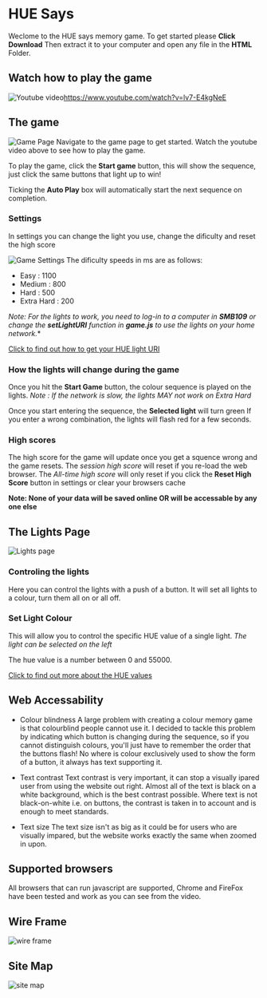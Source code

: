 # HUE Says

Weclome to the HUE says memory game. To get started please **Click Download**
Then extract it to your computer and open any file in the **HTML** Folder.

## Watch how to play the game
![Youtube video](https://img.youtube.com/vi/lv7-E4kgNeE/0.jpg)https://www.youtube.com/watch?v=lv7-E4kgNeE

## The game
![Game Page](https://i.imgur.com/6CwrY7z.png)
Navigate to the game page to get started. Watch the youtube video above to see how to play the game.

To play the game, click the **Start game** button, this will show the sequence, just click the same buttons that light up to win!

Ticking the **Auto Play** box will automatically start the next sequence on completion.
### Settings
In settings you can change the light you use, change the dificulty and reset the high score

![Game Settings](https://i.imgur.com/83qcl25.png)
The dificulty speeds in ms are as follows:

 - Easy : 1100
 - Medium : 800
 - Hard : 500
 - Extra Hard : 200

*Note: For the lights to work, you need to log-in to a computer in **SMB109** or change the **setLightURI** function in **game.js** to use the lights on your home network.**

[Click to find out how to get your HUE light URI](https://huetips.com/help/how-to-find-my-bridge-ip-address/)


### How the lights will change during the game


Once you hit the **Start Game** button, the colour sequence is played on the lights.
*Note : If the network is slow, the lights MAY not work on Extra Hard*

Once you start entering the sequence, the **Selected light** will turn green
If you enter a wrong combination, the lights will flash red for a few seconds.

### High scores

The high score for the game will update once you get a squence wrong and the game resets. The *session high score* will reset if you re-load the web browser. The *All-time high score* will only reset if you click the **Reset High Score** button in settings or clear your browsers cache

**Note: None of your data will be saved online OR will be  accessable by any one else**

## The Lights Page
![Lights page](https://i.imgur.com/4ouQl9D.png)

### Controling the lights

Here you can control the lights with a push of a button.
It will set all lights to a colour, turn them all on or all off.

### Set Light Colour
This will allow you to control the specific HUE value of a single light. 
*The light can be selected on the left*

The hue value is a number between 0 and 55000.

[Click to find out more about the HUE values](https://community.boomi.com/s/news/aBU1W000000bmFhWAI/what-are-hue-talking-about)

## Web Accessability
- Colour blindness
A large problem with creating a colour memory game is that colourblind people cannot use it. I decided to tackle this problem by indicating which button is changing during the sequence, so if you cannot distinguish colours, you'll just have to remember the order that the buttons flash!
No where is colour exclusively used to show the form of a button, it always has text supporting it.

- Text contrast
Text contrast is very important, it can stop a visually ipared user from using the website out right. Almost all of the text is black on a white background, which is the best contrast possible. Where text is not black-on-white i.e. on buttons, the contrast is taken in to account and is enough to meet standards.
- Text size
The text size isn't as big as it could be for users who are visually impared, but the website works exactly the same when zoomed in upon.

## Supported browsers
All browsers that can run javascript are supported, Chrome and FireFox have been tested and work as you can see from the video.

## Wire Frame
![wire frame](https://github.com/mbruty/HUE-Says/blob/master/Every%20thing%20else/wireframe.png?raw=true)

## Site Map
![site map](https://github.com/mbruty/HUE-Says/blob/master/Every%20thing%20else/sitemap.png?raw=true)